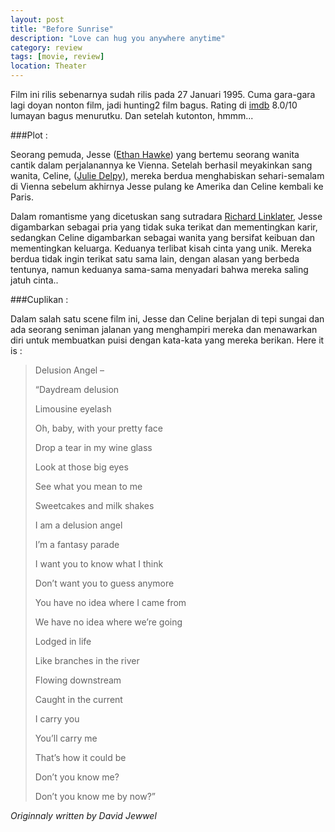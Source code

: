 ```yaml
---
layout: post
title: "Before Sunrise"
description: "Love can hug you anywhere anytime"
category: review
tags: [movie, review]
location: Theater
---
```


Film ini rilis sebenarnya sudah rilis pada 27 Januari 1995. Cuma gara-gara lagi doyan nonton film, jadi hunting2 film bagus. Rating di [imdb][] 8.0/10 lumayan bagus menurutku. Dan setelah kutonton, hmmm...

<!--more-->

###Plot :

Seorang pemuda, Jesse ([Ethan Hawke][]) yang bertemu seorang wanita cantik dalam perjalanannya ke Vienna. Setelah berhasil meyakinkan sang wanita, Celine, ([Julie Delpy][]), mereka berdua menghabiskan sehari-semalam di Vienna sebelum akhirnya Jesse pulang ke Amerika dan Celine kembali ke Paris.

Dalam romantisme yang dicetuskan sang sutradara [Richard Linklater][], Jesse digambarkan sebagai pria yang tidak suka terikat dan mementingkan karir, sedangkan Celine digambarkan sebagai wanita yang bersifat keibuan dan mementingkan keluarga. Keduanya terlibat kisah cinta yang unik. Mereka berdua tidak ingin terikat satu sama lain, dengan alasan yang berbeda tentunya, namun keduanya sama-sama menyadari bahwa mereka saling jatuh cinta..


###Cuplikan :

Dalam salah satu scene film ini, Jesse dan Celine berjalan di tepi sungai dan ada seorang seniman jalanan yang menghampiri mereka dan menawarkan diri untuk membuatkan puisi dengan kata-kata yang mereka berikan. Here it is :


> Delusion Angel – 
> 
> “Daydream delusion
> 
> Limousine eyelash
> 
> Oh, baby, with your pretty face
> 
> Drop a tear in my wine glass
> 
> Look at those big eyes
> 
> See what you mean to me
> 
> Sweetcakes and milk shakes
> 
> I am a delusion angel
> 
> I’m a fantasy parade
> 
> I want you to know what I think
> 
> Don’t want you to guess anymore
> 
> You have no idea where I came from
> 
> We have no idea where we’re going
> 
> Lodged in life
> 
> Like branches in the river
> 
> Flowing downstream
> 
> Caught in the current
> 
> I carry you
> 
> You’ll carry me
> 
> That’s how it could be
> 
> Don’t you know me?
> 
> Don’t you know me by now?”

*Originnaly written by David Jewwel*
 

[imdb]: www.imdb.com/title/tt0112471/
[Ethan Hawke]: http://www.imdb.com/name/nm0000160/
[Julie Delpy]: http://www.imdb.com/name/nm0000365/
[Richard Linklater]: http://www.imdb.com/name/nm0000500/